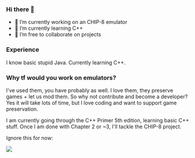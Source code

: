### Hi there 👋

- 🔭 I’m currently working on an CHIP-8 emulator
- 🌱 I’m currently learning C++
- 👯 I’m free to collaborate on projects

### Experience
I know basic stupid Java. Currently learning C++.

### Why tf would you work on emulators?
I've used them, you have probably as well. I love them, they preserve games + let us mod them.
So why not contribute and become a developer? Yes it will take lots of time,
but I love coding and want to support game preservation.

I am currently going through the C++ Primer 5th edition, learning basic C++ stuff.
Once I am done with Chapter 2 or ~3, I'll tackle the CHIP-8 project.

Ignore this for now:
<p>
  <img src="https://github-readme-stats.vercel.app/api/top-langs/?username=Npxtune&layout=compact&border_color=0A0C10&bg_color=0A0C10&theme=midnight-purple">
</p>

<!--
**Proton64/Proton64** is a ✨ _special_ ✨ repository because its `README.md` (this file) appears on your GitHub profile.

Here are some ideas to get you started:

- 🔭 I’m currently working on ...
- 🌱 I’m currently learning ...
- 👯 I’m looking to collaborate on ...
- 🤔 I’m looking for help with ...
- 💬 Ask me about ...
- 📫 How to reach me: ...
- 😄 Pronouns: ...
- ⚡ Fun fact: ...
-->
